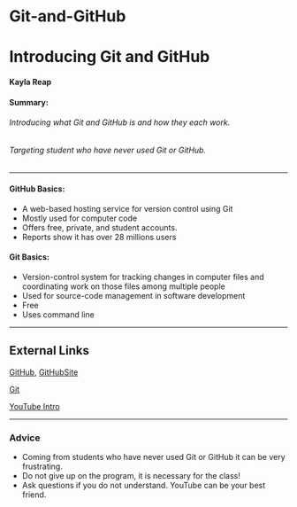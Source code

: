 # Git-and-GitHub

# Introducing Git and GitHub
#### Kayla Reap

#### Summary: 
###### Introducing what Git and GitHub is and how they each work.

###### Targeting student who have never used Git or GitHub.
----
#### GitHub Basics:
* A web-based hosting service for version control using Git
* Mostly used for computer code
* Offers free, private, and student accounts.
* Reports show it has over 28 millions users

#### Git Basics:

* Version-control system for tracking changes in computer files and
coordinating work on those files among multiple people
* Used for source-code management in software development
* Free
* Uses command line
---

## External Links

[GitHub](https://en.wikipedia.org/wiki/GitHub),
[GitHubSite](https://github.com)

[Git](https://en.wikipedia.org/wiki/Git)

[YouTube Intro](https://www.youtube.com/watch?v=SWYqp7iY_Tc)

---

### Advice 
* Coming from students who have never used Git or GitHub it can be very frustrating.
* Do not give up on the program, it is necessary for the class!
* Ask questions if you do not understand. YouTube can be your best friend.

